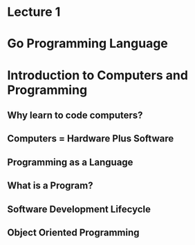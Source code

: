 # Lecture 1
# Go Programming Language

# Introduction to Computers and Programming

## Why learn to code computers?
## Computers = Hardware Plus Software
## Programming as a Language
## What is a Program?
## Software Development Lifecycle
## Object Oriented Programming
